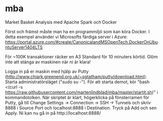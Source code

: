 # mba
Market Basket Analysis med Apache Spark och Docker

Först och främst måste man ha en programmiljö som kan köra Docker.
I detta exempel använder vi Microsofts färdiga server i Azure: https://portal.azure.com/#create/CanonicalandMSOpenTech.DockerOnUbuntuServer1404LTS

För ~100K transaktioner räcker en A3 Standard för 10 minuters körtid. Glöm inte att stänga av maskinen när ni är klara!

Logga in på er maskin med hjälp av Putty (http://www.chiark.greenend.org.uk/~sgtatham/putty/download.html).
Starta administratörsläget ("sudo su -").
För att starta demot, kör "bash <(curl -s https://raw.githubusercontent.com/martenlindblad/mba/master/startit.sh)" i kommandotolken.
När skriptet är klart, högerklicka på fönsterramen för Putty, gå till Change Settings -> Connection -> SSH -> Tunnels och skriv 8888 i Source Port och localhost:8888 i Destination. Tryck på Add och sen Apply. 
Ni kan nu gå in på http://localhost:8888/
